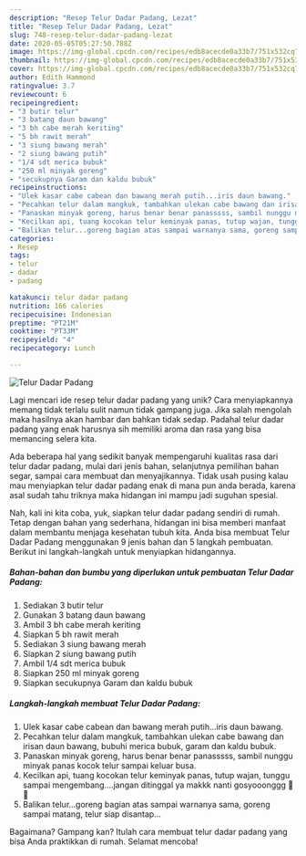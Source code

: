 ```yaml
---
description: "Resep Telur Dadar Padang, Lezat"
title: "Resep Telur Dadar Padang, Lezat"
slug: 748-resep-telur-dadar-padang-lezat
date: 2020-05-05T05:27:50.788Z
image: https://img-global.cpcdn.com/recipes/edb8acecde0a33b7/751x532cq70/telur-dadar-padang-foto-resep-utama.jpg
thumbnail: https://img-global.cpcdn.com/recipes/edb8acecde0a33b7/751x532cq70/telur-dadar-padang-foto-resep-utama.jpg
cover: https://img-global.cpcdn.com/recipes/edb8acecde0a33b7/751x532cq70/telur-dadar-padang-foto-resep-utama.jpg
author: Edith Hammond
ratingvalue: 3.7
reviewcount: 6
recipeingredient:
- "3 butir telur"
- "3 batang daun bawang"
- "3 bh cabe merah keriting"
- "5 bh rawit merah"
- "3 siung bawang merah"
- "2 siung bawang putih"
- "1/4 sdt merica bubuk"
- "250 ml minyak goreng"
- "secukupnya Garam dan kaldu bubuk"
recipeinstructions:
- "Ulek kasar cabe cabean dan bawang merah putih...iris daun bawang."
- "Pecahkan telur dalam mangkuk, tambahkan ulekan cabe bawang dan irisan daun bawang, bubuhi merica bubuk, garam dan kaldu bubuk."
- "Panaskan minyak goreng, harus benar benar panasssss, sambil nunggu minyak panas kocok telur sampai keluar busa."
- "Kecilkan api, tuang kocokan telur keminyak panas, tutup wajan, tunggu sampai mengembang....jangan ditinggal ya makkk nanti gosyooonggg 🤭🤭"
- "Balikan telur...goreng bagian atas sampai warnanya sama, goreng sampai matang, telur siap disantap..."
categories:
- Resep
tags:
- telur
- dadar
- padang

katakunci: telur dadar padang 
nutrition: 166 calories
recipecuisine: Indonesian
preptime: "PT21M"
cooktime: "PT33M"
recipeyield: "4"
recipecategory: Lunch

---
```



![Telur Dadar Padang](https://img-global.cpcdn.com/recipes/edb8acecde0a33b7/751x532cq70/telur-dadar-padang-foto-resep-utama.jpg)

Lagi mencari ide resep telur dadar padang yang unik? Cara menyiapkannya memang tidak terlalu sulit namun tidak gampang juga. Jika salah mengolah maka hasilnya akan hambar dan bahkan tidak sedap. Padahal telur dadar padang yang enak harusnya sih memiliki aroma dan rasa yang bisa memancing selera kita.

Ada beberapa hal yang sedikit banyak mempengaruhi kualitas rasa dari telur dadar padang, mulai dari jenis bahan, selanjutnya pemilihan bahan segar, sampai cara membuat dan menyajikannya. Tidak usah pusing kalau mau menyiapkan telur dadar padang enak di mana pun anda berada, karena asal sudah tahu triknya maka hidangan ini mampu jadi suguhan spesial.




Nah, kali ini kita coba, yuk, siapkan telur dadar padang sendiri di rumah. Tetap dengan bahan yang sederhana, hidangan ini bisa memberi manfaat dalam membantu menjaga kesehatan tubuh kita. Anda bisa membuat Telur Dadar Padang menggunakan 9 jenis bahan dan 5 langkah pembuatan. Berikut ini langkah-langkah untuk menyiapkan hidangannya.

<!--inarticleads1-->

##### Bahan-bahan dan bumbu yang diperlukan untuk pembuatan Telur Dadar Padang:

1. Sediakan 3 butir telur
1. Gunakan 3 batang daun bawang
1. Ambil 3 bh cabe merah keriting
1. Siapkan 5 bh rawit merah
1. Sediakan 3 siung bawang merah
1. Siapkan 2 siung bawang putih
1. Ambil 1/4 sdt merica bubuk
1. Siapkan 250 ml minyak goreng
1. Siapkan secukupnya Garam dan kaldu bubuk




<!--inarticleads2-->

##### Langkah-langkah membuat Telur Dadar Padang:

1. Ulek kasar cabe cabean dan bawang merah putih...iris daun bawang.
1. Pecahkan telur dalam mangkuk, tambahkan ulekan cabe bawang dan irisan daun bawang, bubuhi merica bubuk, garam dan kaldu bubuk.
1. Panaskan minyak goreng, harus benar benar panasssss, sambil nunggu minyak panas kocok telur sampai keluar busa.
1. Kecilkan api, tuang kocokan telur keminyak panas, tutup wajan, tunggu sampai mengembang....jangan ditinggal ya makkk nanti gosyooonggg 🤭🤭
1. Balikan telur...goreng bagian atas sampai warnanya sama, goreng sampai matang, telur siap disantap...




Bagaimana? Gampang kan? Itulah cara membuat telur dadar padang yang bisa Anda praktikkan di rumah. Selamat mencoba!
